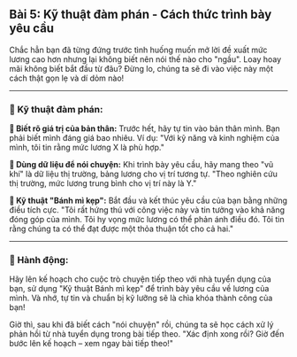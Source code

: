 ## Bài 5: Kỹ thuật đàm phán - Cách thức trình bày yêu cầu

Chắc hẳn bạn đã từng đứng trước tình huống muốn mở lời đề xuất mức lương cao hơn nhưng lại không biết nên nói thế nào cho "ngầu". Loay hoay mãi không biết bắt đầu từ đâu? Đừng lo, chúng ta sẽ đi vào việc này một cách thật gọn lẹ và dí dỏm nào!

---

### 📌 Kỹ thuật đàm phán:

**🔹 Biết rõ giá trị của bản thân:**
Trước hết, hãy tự tin vào bản thân mình. Bạn phải biết mình đáng giá bao nhiêu. Ví dụ: "Với kỹ năng và kinh nghiệm của mình, tôi tin rằng mức lương X là phù hợp."

**🔹 Dùng dữ liệu để nói chuyện:**
Khi trình bày yêu cầu, hãy mang theo "vũ khí" là dữ liệu thị trường, bảng lương cho vị trí tương tự. "Theo nghiên cứu thị trường, mức lương trung bình cho vị trí này là Y."

**🔹 Kỹ thuật "Bánh mì kẹp":**
Bắt đầu và kết thúc yêu cầu của bạn bằng những điều tích cực. "Tôi rất hứng thú với công việc này và tin tưởng vào khả năng đóng góp của mình. Tôi hy vọng mức lương có thể phản ánh điều đó. Tôi tin rằng chúng ta có thể đạt được một thỏa thuận tốt cho cả hai."

---

### 🚀 Hành động:

Hãy lên kế hoạch cho cuộc trò chuyện tiếp theo với nhà tuyển dụng của bạn, sử dụng "Kỹ thuật Bánh mì kẹp" để trình bày yêu cầu về lương của mình. Và nhớ, tự tin và chuẩn bị kỹ lưỡng sẽ là chìa khóa thành công của bạn!

Giờ thì, sau khi đã biết cách "nói chuyện" rồi, chúng ta sẽ học cách xử lý phản hồi từ nhà tuyển dụng trong bài tiếp theo. "Xác định xong rồi? Giờ đến bước lên kế hoạch – xem ngay bài tiếp theo!"
